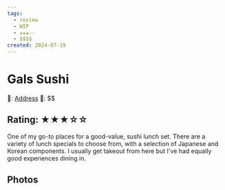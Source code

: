 ```yaml
---
tags:
  - review
  - WIP
  - ★★★☆☆
  - $$$$
created: 2024-07-19
---
```


# Gals Sushi

📌: [Address]()
💸: \$\$

## Rating: ★★★☆☆

One of my go-to places for a good-value, sushi lunch set. There are a variety of lunch specials to choose from, with a selection of Japanese and Korean components. I usually get takeout from here but I've had equally good experiences dining in.

## Photos
